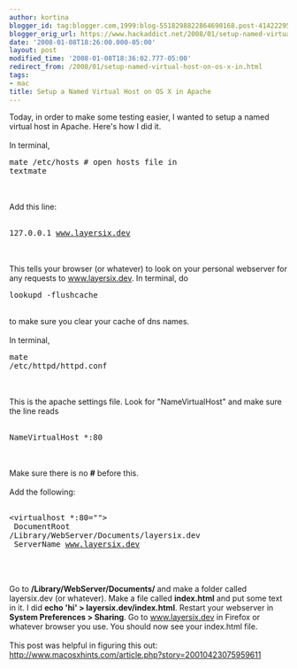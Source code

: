 ```yaml
---
author: kortina
blogger_id: tag:blogger.com,1999:blog-5518298822864690168.post-4142229594836375176
blogger_orig_url: https://www.hackaddict.net/2008/01/setup-named-virtual-host-on-os-x-in.html
date: '2008-01-08T18:26:00.000-05:00'
layout: post
modified_time: '2008-01-08T18:36:02.777-05:00'
redirect_from: /2008/01/setup-named-virtual-host-on-os-x-in.html
tags:
- mac
title: Setup a Named Virtual Host on OS X in Apache
---
```


Today, in order to make some testing easier, I wanted to setup a named virtual host in Apache.  Here's how I did it.<br/><br/>In terminal,<br/><pre>mate /etc/hosts # open hosts file in textmate</pre><br/><br/>Add this line:<br/><br/><pre>127.0.0.1 www.layersix.dev</pre><br/><br/>This tells your browser (or whatever) to look on your personal webserver for any requests to www.layersix.dev.  In terminal, do<br/><pre>lookupd -flushcache</pre><br/>to make sure you clear your cache of dns names.<br/><br/>In terminal,<br/><pre>mate /etc/httpd/httpd.conf</pre><br/><br/>This is the apache settings file.  Look for "NameVirtualHost" and make sure the line reads<br/><br/><pre>NameVirtualHost *:80</pre><br/><br/>Make sure there is no <b>#</b> before this.<br/><br/>Add the following:<br/><pre><br/><virtualhost *:80=""><br/> DocumentRoot /Library/WebServer/Documents/layersix.dev<br/> ServerName www.layersix.dev<br/></virtualhost><br/></pre><br/><br/>Go to <b>/Library/WebServer/Documents/</b> and make a folder called layersix.dev (or whatever). Make a file called <b>index.html</b> and put some text in it.  I did <b>echo 'hi' &gt; layersix.dev/index.html</b>.  Restart your webserver in <b>System Preferences &gt; Sharing</b>.  Go to www.layersix.dev in Firefox or whatever browser you use.  You should now see your index.html file.<br/><br/>This post was helpful in figuring this out:<br/><a href="http://www.macosxhints.com/article.php?story=20010423075959611">http://www.macosxhints.com/article.php?story=20010423075959611</a>